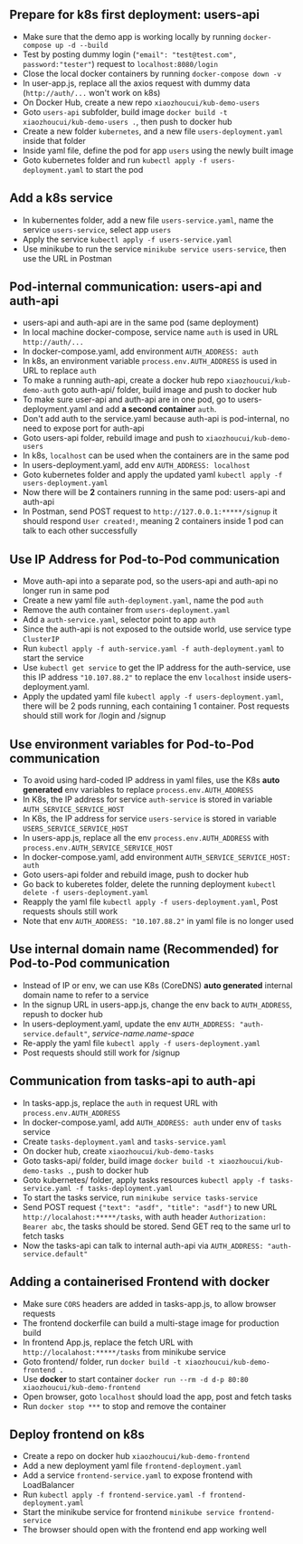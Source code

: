## Prepare for k8s first deployment: users-api
- Make sure that the demo app is working locally by running `docker-compose up -d --build`
- Test by posting dummy login (`"email": "test@test.com", password:"tester"`) request to `localhost:8080/login`
- Close the local docker containers by running `docker-compose down -v`
- In user-app.js, replace all the axios request with dummy data (`http://auth/...` won't work on k8s)
- On Docker Hub, create a new repo `xiaozhoucui/kub-demo-users`
- Goto `users-api` subfolder, build image `docker build -t xiaozhoucui/kub-demo-users .`, then push to docker hub
- Create a new folder `kubernetes`, and a new file `users-deployment.yaml` inside that folder
- Inside yaml file, define the pod for app `users` using the newly built image
- Goto kubernetes folder and run `kubectl apply -f users-deployment.yaml` to start the pod

## Add a k8s service
- In kubernentes folder, add a new file `users-service.yaml`, name the service `users-service`, select app `users`
- Apply the service `kubectl apply -f users-service.yaml`
- Use minikube to run the service `minikube service users-service`, then use the URL in Postman

## Pod-internal communication: users-api and auth-api
- users-api and auth-api are in the same pod (same deployment)
- In local machine docker-compose, service name `auth` is used in URL `http://auth/...`
- In docker-compose.yaml, add environment `AUTH_ADDRESS: auth`
- In k8s, an environment variable `process.env.AUTH_ADDRESS` is used in URL to replace `auth`
- To make a running auth-api, create a docker hub repo `xiaozhoucui/kub-demo-auth` goto auth-api/ folder, build image and push to docker hub
- To make sure user-api and auth-api are in one pod, go to users-deployment.yaml and add **a second container** `auth`. 
- Don't add auth to the service.yaml because auth-api is pod-internal, no need to expose port for auth-api
- Goto users-api folder, rebuild image and push to `xiaozhoucui/kub-demo-users`
- In k8s, `localhost` can be used when the containers are in the same pod
- In users-deployment.yaml, add env `AUTH_ADDRESS: localhost`
- Goto kubernetes folder and apply the updated yaml `kubectl apply -f users-deployment.yaml`
- Now there will be **2** containers running in the same pod: users-api and auth-api
- In Postman, send POST request to `http://127.0.0.1:*****/signup` it should respond `User created!`, meaning 2 containers inside 1 pod can talk to each other successfully

## Use IP Address for Pod-to-Pod communication
- Move auth-api into a separate pod, so the users-api and auth-api no longer run in same pod
- Create a new yaml file `auth-deployment.yaml`, name the pod `auth`
- Remove the auth container from `users-deployment.yaml`
- Add a `auth-service.yaml`, selector point to app `auth`
- Since the auth-api is not exposed to the outside world, use service type `ClusterIP`
- Run `kubectl apply -f auth-service.yaml -f auth-deployment.yaml` to start the service
- Use `kubectl get service` to get the IP address for the auth-service, use this IP address `"10.107.88.2"` to replace the env `localhost` inside users-deployment.yaml.
- Apply the updated yaml file `kubectl apply -f users-deployment.yaml`, there will be 2 pods running, each containing 1 container. Post requests should still work for /login and /signup

## Use environment variables for Pod-to-Pod communication
- To avoid using hard-coded IP address in yaml files, use the K8s **auto generated** env variables to replace `process.env.AUTH_ADDRESS`
- In K8s, the IP address for service `auth-service` is stored in variable `AUTH_SERVICE_SERVICE_HOST`
- In K8s, the IP address for service `users-service` is stored in variable `USERS_SERVICE_SERVICE_HOST`
- In users-app.js, replace all the env `process.env.AUTH_ADDRESS` with `process.env.AUTH_SERVICE_SERVICE_HOST`
- In docker-compose.yaml, add environment `AUTH_SERVICE_SERVICE_HOST: auth`
- Goto users-api folder and rebuild image, push to docker hub
- Go back to kuberetes folder, delete the running deployment `kubectl delete -f users-deployment.yaml`
- Reapply the yaml file `kubectl apply -f users-deployment.yaml`, Post requests shouls still work
- Note that env `AUTH_ADDRESS: "10.107.88.2"` in yaml file is no longer used

## Use internal domain name (Recommended) for Pod-to-Pod communication
- Instead of IP or env, we can use K8s (CoreDNS) **auto generated** internal domain name to refer to a service
- In the signup URL in users-app.js, change the env back to `AUTH_ADDRESS`, repush to docker hub
- In users-deployment.yaml, update the env `AUTH_ADDRESS: "auth-service.default"`, *service-name.name-space*
- Re-apply the yaml file `kubectl apply -f users-deployment.yaml` 
- Post requests should still work for /signup

## Communication from tasks-api to auth-api
- In tasks-app.js, replace the `auth` in request URL with `process.env.AUTH_ADDRESS`
- In docker-compose.yaml, add `AUTH_ADDRESS: auth` under env of `tasks` service
- Create `tasks-deployment.yaml` and `tasks-service.yaml`
- On docker hub, create `xiaozhoucui/kub-demo-tasks`
- Goto tasks-api/ folder, build image `docker build -t xiaozhoucui/kub-demo-tasks .`, push to docker hub
- Goto kubernetes/ folder, apply tasks resources `kubectl apply -f tasks-service.yaml -f tasks-deployment.yaml`
- To start the tasks service, run `minikube service tasks-service`
- Send POST request `{"text": "asdf", "title": "asdf"}` to new URL `http://localahost:*****/tasks`, with auth header `Authorization: Bearer abc`, the tasks should be stored. Send GET req to the same url to fetch tasks
- Now the tasks-api can talk to internal auth-api via `AUTH_ADDRESS: "auth-service.default"`

## Adding a containerised Frontend with docker
- Make sure `CORS` headers are added in tasks-app.js, to allow browser requests
- The frontend dockerfile can build a multi-stage image for production build
- In frontend App.js, replace the fetch URL with `http://localahost:*****/tasks` from minikube service
- Goto frontend/ folder, run `docker build -t xiaozhoucui/kub-demo-frontend .`
- Use **docker** to start container `docker run --rm -d d-p 80:80 xiaozhoucui/kub-demo-frontend`
- Open browser, goto `localhost` should load the app, post and fetch tasks
- Run `docker stop ***` to stop and remove the container

## Deploy frontend on k8s
- Create a repo on docker hub `xiaozhoucui/kub-demo-frontend`
- Add a new deployment yaml file `frontend-deployment.yaml`
- Add a service `frontend-service.yaml` to expose frontend with LoadBalancer
- Run `kubectl apply -f frontend-service.yaml -f frontend-deployment.yaml`
- Start the minikube service for frontend `minikube service frontend-service`
- The browser should open with the frontend end app working well